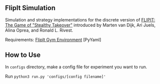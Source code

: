 ## FlipIt Simulation

Simulation and strategy implementations for the discrete version of [FLIPIT: The Game of "Stealthy Takeover"](http://www.ccs.neu.edu/home/alina/papers/FlipIt.pdf) introduced by Marten van Dijk, Ari Juels, Alina Oprea, and Ronald L. Rivest.

Requirements:
[FlipIt Gym Environment](https://github.com/lisaoakley/gym-flipit)
[PyYaml]

## How to Use
In `configs` directory, make a config file for experiment you want to run.

Run `python3 run.py 'configs/[config filename]'`

